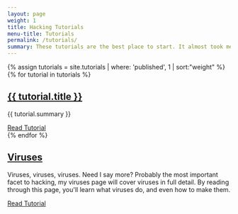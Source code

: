 ```yaml
---
layout: page
weight: 1
title: Hacking Tutorials
menu-title: Tutorials
permalink: /tutorials/
summary: These tutorials are the best place to start. It almost took me two years to get to where I am and become known as an elite hacker. I wrote these tutorials so you can read them and become a hacker within months.
---
```

<div class="pure-g">
  {% assign tutorials = site.tutorials | where: 'published', 1 | sort:"weight" %}
  {% for tutorial in tutorials %}
    <div class="pure-u-1">
      <h2><a href="{{ tutorial.url }}">{{ tutorial.title }}</a></h2>
      <p>{{ tutorial.summary }}</p>
      <a class="pure-button" title="Read {{ tutorial.title }}" href="{{ tutorial.url }}">Read Tutorial <i class="fa fa-caret-right"></i></a>
    </div>
  {% endfor %}
    <div class="pure-u-1">
      <h2><a href="/tutorials/viruses">Viruses</a></h2>
      <p>Viruses, viruses, viruses. Need I say more? Probably the most important facet to hacking, my viruses page will cover viruses in full detail. By reading through this page, you'll learn what viruses do, and even how to make them.</p>
      <a class="pure-button" title="Read Viruses" href="/tutorials/viruses">Read Tutorial <i class="fa fa-caret-right"></i></a>
    </div>
</div>

